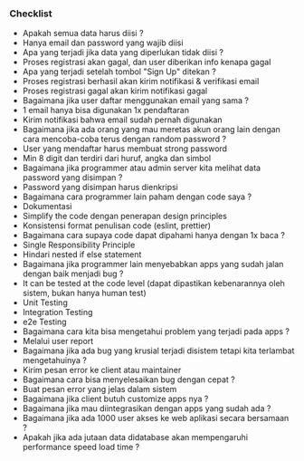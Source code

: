 <h3 class="font-extrabold">Checklist</h3>

<div class="h-full overflow-y-auto my-4">
  <ul class="text-xs font-extralight mt-5">
    <li v-click>Apakah semua data harus diisi ?</li>
    <li class="!ml-8 font-semibold" v-after>Hanya email dan password yang wajib diisi</li>
    <li v-click>Apa yang terjadi jika data yang diperlukan tidak diisi ?</li>
    <li class="!ml-8 font-semibold" v-after>Proses registrasi akan gagal, dan user diberikan info kenapa gagal</li>
    <li v-click>Apa yang terjadi setelah tombol "Sign Up" ditekan ?</li>
    <li class="!ml-8 font-semibold" v-after>Proses registrasi berhasil akan kirim notifikasi & verifikasi email</li>
    <li class="!ml-8 font-semibold" v-after>Proses registrasi gagal akan kirim notifikasi gagal</li>
    <li v-click>Bagaimana jika user daftar menggunakan email yang sama ?
    </li>
    <li class="!ml-8 font-semibold" v-after>1 email hanya bisa digunakan 1x pendaftaran</li>
    <li class="!ml-8 font-semibold" v-after>Kirim notifikasi bahwa email sudah pernah digunakan</li>
    <li v-click>Bagaimana jika ada orang yang mau meretas akun orang lain dengan cara mencoba-coba terus dengan random password ?</li>
    <li class="!ml-8 font-semibold" v-after>User yang mendaftar harus membuat strong password</li>
    <li class="!ml-8 font-semibold" v-after>Min 8 digit dan terdiri dari huruf, angka dan simbol</li>
    <li v-click>Bagaimana jika programmer atau admin server kita melihat data password yang disimpan ?</li>
    <li class="!ml-8 font-semibold" v-after>Password yang disimpan harus dienkripsi</li>
    <li v-click>Bagaimana cara programmer lain paham dengan code saya ?</li>
    <li class="!ml-8 font-semibold" v-after>Dokumentasi</li>
    <li class="!ml-8 font-semibold" v-after>Simplify the code dengan penerapan design principles</li>
    <li class="!ml-8 font-semibold" v-after>Konsistensi format penulisan code (eslint, prettier)</li>
    <li v-click>Bagaimana cara supaya code dapat dipahami hanya dengan 1x baca ?</li>
    <li class="!ml-8 font-semibold" v-after>Single Responsibility Principle</li>
    <li class="!ml-8 font-semibold" v-after>Hindari nested if else statement</li>
    <li v-click>Bagaimana jika programmer lain menyebabkan apps yang sudah jalan dengan baik menjadi bug ?</li>
    <li class="!ml-8 font-semibold" v-after>It can be tested at the code level (dapat dipastikan kebenarannya oleh sistem, bukan hanya human test)</li>
    <li class="!ml-8 font-semibold" v-after>Unit Testing</li>
    <li class="!ml-8 font-semibold" v-after>Integration Testing</li>
    <li class="!ml-8 font-semibold" v-after>e2e Testing</li>
    <li v-click>Bagaimana cara kita bisa mengetahui problem yang terjadi pada apps ?</li>
    <li class="!ml-8 font-semibold" v-after>Melalui user report</li>
    <li v-click>Bagaimana jika ada bug yang krusial terjadi disistem tetapi kita terlambat mengetahuinya ?</li>
    <li class="!ml-8 font-semibold" v-after>Kirim pesan error ke client atau maintainer</li>
    <li v-click>Bagaimana cara bisa menyelesaikan bug dengan cepat ?</li>
    <li class="!ml-8 font-semibold" v-after>Buat pesan error yang jelas dalam sistem</li>
    <li v-click>Bagaimana jika client butuh customize apps nya ?</li>
    <li v-click>Bagaimana jika mau diintegrasikan dengan apps yang sudah ada ?</li>
    <li v-click>Bagaimana jika ada 1000 user akses ke web aplikasi secara bersamaan ?</li>
    <li v-click>Apakah jika ada jutaan data didatabase akan mempengaruhi performance speed load time ?</li>
  </ul>
</div>

<!--
The last comment block of each slide will be treated as slide notes. It will be visible and editable in Presenter Mode along with the slide. [Read more in the docs](https://sli.dev/guide/syntax.html#notes)
-->
